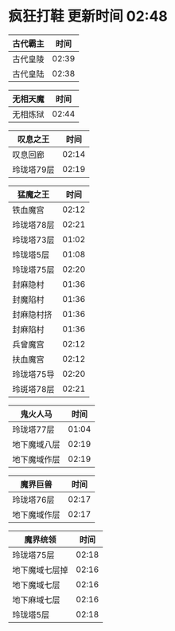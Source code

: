 # 疯狂打鞋 更新时间 02:48

| 古代霸主   | 时间    |
|--------|-------|
| 古代皇陵 | 02:39 |
| 古代皇陆 | 02:38 |

| 无相天魔   | 时间    |
|--------|-------|
| 无相炼狱 | 02:44 |

| 叹息之王   | 时间    |
|--------|-------|
| 叹息回廊 | 02:14 |
| 玲珑塔79层 | 02:19 |

| 猛魔之王   | 时间    |
|--------|-------|
| 铁血魔宫 | 02:12 |
| 玲珑塔78层 | 02:21 |
| 玲珑塔73层 | 01:02 |
| 玲珑塔5层 | 01:08 |
| 玲珑塔75层 | 02:20 |
| 封麻隐村 | 01:36 |
| 封魔陷村 | 01:36 |
| 封麻隐村挤 | 01:36 |
| 封麻陷村 | 01:36 |
| 兵曾魔宫 | 02:12 |
| 扶血魔宫 | 02:12 |
| 玲珑塔75导 | 02:20 |
| 玲斑塔78层 | 02:21 |

| 鬼火人马   | 时间    |
|--------|-------|
| 玲珑塔77层 | 01:04 |
| 地下魔域八层 | 02:19 |
| 地下魔域作层 | 02:19 |

| 魔界巨兽   | 时间    |
|--------|-------|
| 玲珑塔76层 | 02:17 |
| 地下魔域作层 | 02:17 |

| 魔界统领   | 时间    |
|--------|-------|
| 玲珑塔75层 | 02:18 |
| 地下魔域七层掉 | 02:16 |
| 地下魔域七层 | 02:16 |
| 地下麻域七层 | 02:16 |
| 玲珑塔5层 | 02:18 |